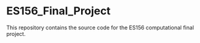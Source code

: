 # ES156_Final_Project

This repository contains the source code for the ES156 computational final project.
